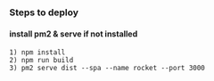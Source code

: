 ### Steps to deploy
#### install pm2 & serve if not installed

````
1) npm install
2) npm run build
3) pm2 serve dist --spa --name rocket --port 3000
````
